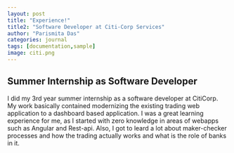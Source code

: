 ```yaml
---
layout: post
title: "Experience!"
title2: "Software Developer at Citi-Corp Services"
author: "Parismita Das"
categories: journal
tags: [documentation,sample]
image: citi.png
---
```


## Summer Internship as Software Developer

I did my 3rd year summer internship as a software developer at CitiCorp. My work basically contained modernizing the existing trading web application to a dashboard based application. I was a great learning experience for me, as I started with zero knowledge in areas of webapps such as Angular and Rest-api. Also, I got to leard a lot about maker-checker processes and how the trading actually works and what is the role of banks in it.


